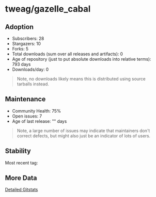 # tweag/gazelle_cabal

## Adoption

- Subscribers: 28
- Stargazers: 10
- Forks: 5
- Total downloads (sum over all releases and artifacts): 0
- Age of repository (just to put absolute downloads into relative terms): 793 days
- Downloads/day: 0

> Note, no downloads likely means this is distributed using source tarballs instead.

## Maintenance

- Community Health: 75%
- Open issues: 7
- Age of last release: "<No Releases>" days

> Note, a large number of issues may indicate that maintainers don't correct defects, but might also
> just be an indicator of lots of users.

## Stability

Most recent tag: 

## More Data

[Detailed Gitstats](/bazel-catalog/gitstats/tweag/gazelle_cabal)

